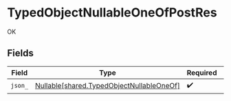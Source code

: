# TypedObjectNullableOneOfPostRes

OK


## Fields

| Field                                                                                        | Type                                                                                         | Required                                                                                     | Description                                                                                  |
| -------------------------------------------------------------------------------------------- | -------------------------------------------------------------------------------------------- | -------------------------------------------------------------------------------------------- | -------------------------------------------------------------------------------------------- |
| `json_`                                                                                      | [Nullable[shared.TypedObjectNullableOneOf]](../../models/shared/typedobjectnullableoneof.md) | :heavy_check_mark:                                                                           | N/A                                                                                          |